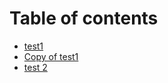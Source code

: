 # Table of contents

* [test1](README.md)
* [Copy of test1](copy-of-test1.md)
* [test 2](test-2.md)
